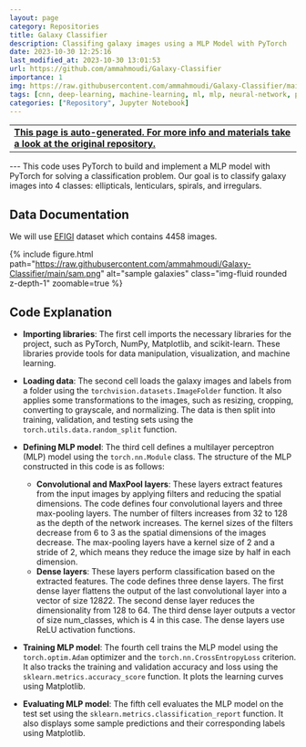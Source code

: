 ```yaml
---
layout: page
category: Repositories
title: Galaxy Classifier
description: Classifing galaxy images using a MLP Model with PyTorch
date: 2023-10-30 12:25:16 
last_modified_at: 2023-10-30 13:01:53 
url: https://github.com/ammahmoudi/Galaxy-Classifier
importance: 1
img: https://raw.githubusercontent.com/ammahmoudi/Galaxy-Classifier/main/sam.png
tags: [cnn, deep-learning, machine-learning, ml, mlp, neural-network, pytorch]
categories: ["Repository", Jupyter Notebook]
---
```

<div id="open-in-github" > <table class="table-cv list-group-table"> <tbody> <tr>    <td class="list-group-name"><b>   <a href="https://github.com/ammahmoudi/Galaxy-Classifier" rel="external nofollow noopener" target="_blank"><i class="fa-brands fa-github"></i> This page is auto-generated. For more info and materials take a look at the original repository.</a> </b></td></tr> </tbody> </table></div>
---
This code uses PyTorch to build and implement a MLP model with PyTorch for solving a classification problem. Our goal is to classify galaxy images into 4 classes: ellipticals, lenticulars, spirals, and irregulars.

## Data Documentation
We will use [EFIGI](https://www.astromatic.net/projects/efigi/) dataset which contains 4458 images.

{% include figure.html path="https://raw.githubusercontent.com/ammahmoudi/Galaxy-Classifier/main/sam.png" alt="sample galaxies" class="img-fluid rounded z-depth-1" zoomable=true %}
## Code Explanation

- **Importing libraries**: The first cell imports the necessary libraries for the project, such as PyTorch, NumPy, Matplotlib, and scikit-learn. These libraries provide tools for data manipulation, visualization, and machine learning.
- **Loading data**: The second cell loads the galaxy images and labels from a folder using the `torchvision.datasets.ImageFolder` function. It also applies some transformations to the images, such as resizing, cropping, converting to grayscale, and normalizing. The data is then split into training, validation, and testing sets using the `torch.utils.data.random_split` function.
- **Defining MLP model**: The third cell defines a multilayer perceptron (MLP) model using the `torch.nn.Module` class.
The structure of the MLP constructed in this code is as follows:

    - **Convolutional and MaxPool layers**: These layers extract features from the input images by applying filters and reducing the spatial dimensions. The code defines four convolutional layers and three max-pooling layers. The number of filters increases from 32 to 128 as the depth of the network increases. The kernel sizes of the filters decrease from 6 to 3 as the spatial dimensions of the images decrease. The max-pooling layers have a kernel size of 2 and a stride of 2, which means they reduce the image size by half in each dimension.
    - **Dense layers**: These layers perform classification based on the extracted features. The code defines three dense layers. The first dense layer flattens the output of the last convolutional layer into a vector of size 128*2*2. The second dense layer reduces the dimensionality from 128 to 64. The third dense layer outputs a vector of size num_classes, which is 4 in this case. The dense layers use ReLU activation functions.
- **Training MLP model**: The fourth cell trains the MLP model using the `torch.optim.Adam` optimizer and the `torch.nn.CrossEntropyLoss` criterion. It also tracks the training and validation accuracy and loss using the `sklearn.metrics.accuracy_score` function. It plots the learning curves using Matplotlib.
- **Evaluating MLP model**: The fifth cell evaluates the MLP model on the test set using the `sklearn.metrics.classification_report` function. It also displays some sample predictions and their corresponding labels using Matplotlib.
